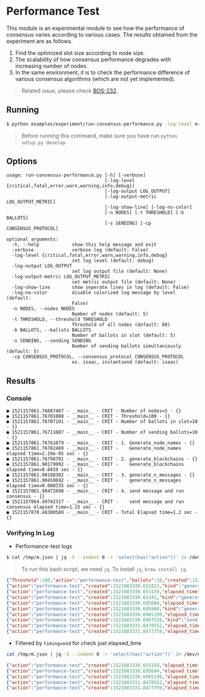 # Performance Test

This module is an experimental module to see how the performance of consensus varies according to various cases.
The results obtained from the experiment are as follows.
1. Find the optimized slot size according to node size.
1. The scalability of how consensus performance degrades with increasing number of nodes.
1. In the same environment, it is to check the performance difference of various consensus algorithms (which are not yet implemented).

>Related issue, please check [BOS-232](https://blockchainos.atlassian.net/browse/BOS-232).

## Running

```sh
$ python examples/experiment/run-consensus-performance.py -log-level error -log-output-metric /tmp/m.json -n 5 -t 100 -b 10 -s 10 -cp isaac
```

> Before running this command, make sure you have run `python setup.py develop`.

## Options
```
usage: run-consensus-performance.py [-h] [-verbose]
                                    [-log-level {critical,fatal,error,warn,warning,info,debug}]
                                    [-log-output LOG_OUTPUT]
                                    [-log-output-metric LOG_OUTPUT_METRIC]
                                    [-log-show-line] [-log-no-color]
                                    [-n NODES] [-t THRESHOLD] [-b BALLOTS]
                                    [-s SENDING] [-cp CONSENSUS_PROTOCOL]

optional arguments:
  -h, --help            show this help message and exit
  -verbose              verbose log (default: False)
  -log-level {critical,fatal,error,warn,warning,info,debug}
                        set log level (default: debug)
  -log-output LOG_OUTPUT
                        set log output file (default: None)
  -log-output-metric LOG_OUTPUT_METRIC
                        set metric output file (default: None)
  -log-show-line        show seperate lines in log (default: False)
  -log-no-color         disable colorized log message by level (default:
                        False)
  -n NODES, --nodes NODES
                        Number of nodes (default: 5)
  -t THRESHOLD, --threshold THRESHOLD
                        Threshold of all nodes (default: 60)
  -b BALLOTS, --ballots BALLOTS
                        Number of ballots in slot (default: 5)
  -s SENDING, --sending SENDING
                        Number of sending ballots simultaniously (default: 5)
  -cp CONSENSUS_PROTOCOL, --consensus_protocol CONSENSUS_PROTOCOL
                        ex. isaac, instantsend (default: isaac)
```

## Results

### Console
```
● 1521157861.76687407 - __main__ - CRIT - Number of nodes=5 - {}
● 1521157861.76701808 - __main__ - CRIT - Threshold=100 - {}
● 1521157861.76707101 - __main__ - CRIT - Number of ballots in slot=10 - {}
● 1521157861.76711607 - __main__ - CRIT - Number of sending ballots=10 - {}
● 1521157861.76761079 - __main__ - CRIT - 1. Generate_node_names - {}
● 1521157861.76782489 - __main__ - CRIT -    Generate_node_names elapsed time=2.19e-05 sec - {}
● 1521157861.76798701 - __main__ - CRIT - 2. generate_blockchains - {}
● 1521157861.90179992 - __main__ - CRIT -    Generate_blockchains elapsed time=0.0419 sec - {}
● 1521157861.90198302 - __main__ - CRIT - 3. generate_n_messages - {}
● 1521157861.90450692 - __main__ - CRIT -    generate_n_messages elapsed time=0.000335 sec - {}
● 1521157861.90472698 - __main__ - CRIT - 4. send message and run consensus - {}
● 1521157864.49742317 - __main__ - CRIT -    send message and run consensus elapsed time=1.15 sec - {}
● 1521157870.48380589 - __main__ - CRIT - Total Elapsed time=1.2 sec - {}
```

### Verifying In Log
* Performance-test logs

```sh
$ cat /tmp/m.json | jq -S --indent 0 -r 'select(has("action"))' 2> /dev/null | jq -S --indent 0 -r "select(.action==\"performance-test\")" 2> /dev/null
```

> To run this bash script, we need `jq`. To install `jq`, `brew install jq`.

```json
{"Threshold":100,"action":"performance-test","ballots":10,"created":1521683330.650528,"kind":"whole process","logger":"__main__","nodes":5,"sending":10,"timing":"begin"}
{"action":"performance-test","created":1521683330.652823,"kind":"generate node names","logger":"__main__","timing":"begin"}
{"action":"performance-test","created":1521683330.653159,"elapsed_time":"2.19e-05 sec","kind":"generate node names","logger":"__main__","timing":"end"}
{"action":"performance-test","created":1521683330.65342,"kind":"generate blockchains","logger":"__main__","timing":"begin"}
{"action":"performance-test","created":1521683330.695604,"elapsed_time":"0.0419 sec","kind":"generate blockchains","logger":"__main__","timing":"end"}
{"action":"performance-test","created":1521683330.695868,"kind":"generate n messages","logger":"__main__","timing":"begin"}
{"action":"performance-test","created":1521683330.6965199,"elapsed_time":"0.000335 sec","kind":"generate n messages","logger":"__main__","timing":"end"}
{"action":"performance-test","created":1521683330.6967528,"kind":"send message and run consensus","logger":"__main__","timing":"begin"}
{"action":"performance-test","created":1521683331.8470552,"elapsed_time":"1.15 sec","kind":"send message and run consensus","logger":"__main__","timing":"end"}
{"action":"performance-test","created":1521683331.8473759,"elapsed_time":"1.2 sec","kind":"whole process","logger":"__main__","timing":"end"}
```

* Filtered by `timing=end` for check just elapsed_time

```sh
cat /tmp/m.json | jq -S --indent 0 -r 'select(has("action"))' 2> /dev/null | jq -S --indent 0 -r "select(.action==\"performance-test\")" 2> /dev/null | jq -S --indent 0 -r "select(.timing==\"end\")" 2> /dev/null
```

```json
{"action":"performance-test","created":1521683330.653159,"elapsed_time":"2.19e-05 sec","kind":"generate node names","logger":"__main__","timing":"end"}
{"action":"performance-test","created":1521683330.695604,"elapsed_time":"0.0419 sec","kind":"generate blockchains","logger":"__main__","timing":"end"}
{"action":"performance-test","created":1521683330.6965199,"elapsed_time":"0.000335 sec","kind":"generate n messages","logger":"__main__","timing":"end"}
{"action":"performance-test","created":1521683331.8470552,"elapsed_time":"1.15 sec","kind":"send message and run consensus","logger":"__main__","timing":"end"}
{"action":"performance-test","created":1521683331.8473759,"elapsed_time":"1.2 sec","kind":"whole process","logger":"__main__","timing":"end"}
```

